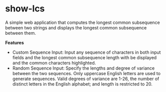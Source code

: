 # show-lcs

A simple web application that computes the longest common subsequence between two strings and displays the longest common subsequence between them.

**Features**
- Custom Sequence Input: Input any sequence of characters in both input fields and the longest common subsequence length with be displayed and the common characters highlighted.
- Random Sequence Input: Specify the lengths and degree of variance between the two sequences. Only uppercase English letters are used to generate sequences. Valid degrees of variance are 1-26, the number of distinct letters in the English alphabet; and length is restricted to 20.
